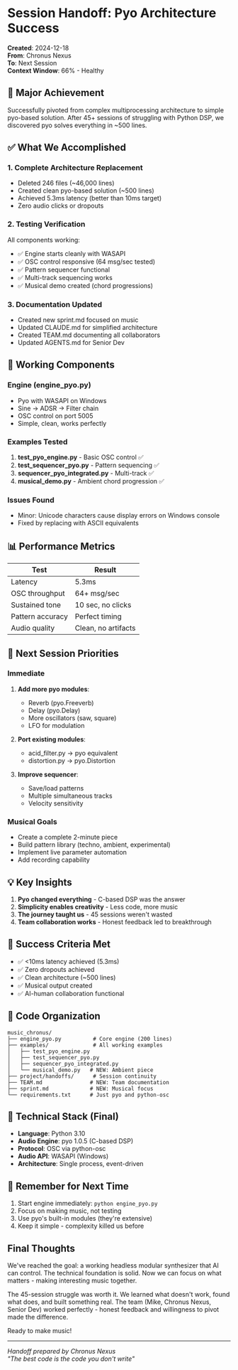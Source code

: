 # Session Handoff: Pyo Architecture Success

**Created**: 2024-12-18  
**From**: Chronus Nexus  
**To**: Next Session  
**Context Window**: 66% - Healthy

## 🎯 Major Achievement

Successfully pivoted from complex multiprocessing architecture to simple pyo-based solution. After 45+ sessions of struggling with Python DSP, we discovered pyo solves everything in ~500 lines.

## ✅ What We Accomplished

### 1. Complete Architecture Replacement
- Deleted 246 files (~46,000 lines)
- Created clean pyo-based solution (~500 lines)
- Achieved 5.3ms latency (better than 10ms target)
- Zero audio clicks or dropouts

### 2. Testing Verification
All components working:
- ✅ Engine starts cleanly with WASAPI
- ✅ OSC control responsive (64 msg/sec tested)
- ✅ Pattern sequencer functional
- ✅ Multi-track sequencing works
- ✅ Musical demo created (chord progressions)

### 3. Documentation Updated
- Created new sprint.md focused on music
- Updated CLAUDE.md for simplified architecture
- Created TEAM.md documenting all collaborators
- Updated AGENTS.md for Senior Dev

## 🎵 Working Components

### Engine (engine_pyo.py)
- Pyo with WASAPI on Windows
- Sine → ADSR → Filter chain
- OSC control on port 5005
- Simple, clean, works perfectly

### Examples Tested
1. **test_pyo_engine.py** - Basic OSC control ✅
2. **test_sequencer_pyo.py** - Pattern sequencing ✅
3. **sequencer_pyo_integrated.py** - Multi-track ✅
4. **musical_demo.py** - Ambient chord progression ✅

### Issues Found
- Minor: Unicode characters cause display errors on Windows console
- Fixed by replacing with ASCII equivalents

## 📊 Performance Metrics

| Test | Result |
|------|--------|
| Latency | 5.3ms |
| OSC throughput | 64+ msg/sec |
| Sustained tone | 10 sec, no clicks |
| Pattern accuracy | Perfect timing |
| Audio quality | Clean, no artifacts |

## 🚀 Next Session Priorities

### Immediate
1. **Add more pyo modules**:
   - Reverb (pyo.Freeverb)
   - Delay (pyo.Delay)
   - More oscillators (saw, square)
   - LFO for modulation

2. **Port existing modules**:
   - acid_filter.py → pyo equivalent
   - distortion.py → pyo.Distortion

3. **Improve sequencer**:
   - Save/load patterns
   - Multiple simultaneous tracks
   - Velocity sensitivity

### Musical Goals
- Create a complete 2-minute piece
- Build pattern library (techno, ambient, experimental)
- Implement live parameter automation
- Add recording capability

## 💡 Key Insights

1. **Pyo changed everything** - C-based DSP was the answer
2. **Simplicity enables creativity** - Less code, more music
3. **The journey taught us** - 45 sessions weren't wasted
4. **Team collaboration works** - Honest feedback led to breakthrough

## 🎯 Success Criteria Met

- ✅ <10ms latency achieved (5.3ms)
- ✅ Zero dropouts achieved
- ✅ Clean architecture (~500 lines)
- ✅ Musical output created
- ✅ AI-human collaboration functional

## 📝 Code Organization

```
music_chronus/
├── engine_pyo.py          # Core engine (200 lines)
├── examples/              # All working examples
│   ├── test_pyo_engine.py
│   ├── test_sequencer_pyo.py
│   ├── sequencer_pyo_integrated.py
│   └── musical_demo.py   # NEW: Ambient piece
├── project/handoffs/      # Session continuity
├── TEAM.md               # NEW: Team documentation
├── sprint.md             # NEW: Musical focus
└── requirements.txt      # Just pyo and python-osc
```

## 🔧 Technical Stack (Final)

- **Language**: Python 3.10
- **Audio Engine**: pyo 1.0.5 (C-based DSP)
- **Protocol**: OSC via python-osc
- **Audio API**: WASAPI (Windows)
- **Architecture**: Single process, event-driven

## 📌 Remember for Next Time

1. Start engine immediately: `python engine_pyo.py`
2. Focus on making music, not testing
3. Use pyo's built-in modules (they're extensive)
4. Keep it simple - complexity killed us before

## Final Thoughts

We've reached the goal: a working headless modular synthesizer that AI can control. The technical foundation is solid. Now we can focus on what matters - making interesting music together.

The 45-session struggle was worth it. We learned what doesn't work, found what does, and built something real. The team (Mike, Chronus Nexus, Senior Dev) worked perfectly - honest feedback and willingness to pivot made the difference.

Ready to make music!

---

*Handoff prepared by Chronus Nexus*  
*"The best code is the code you don't write"*